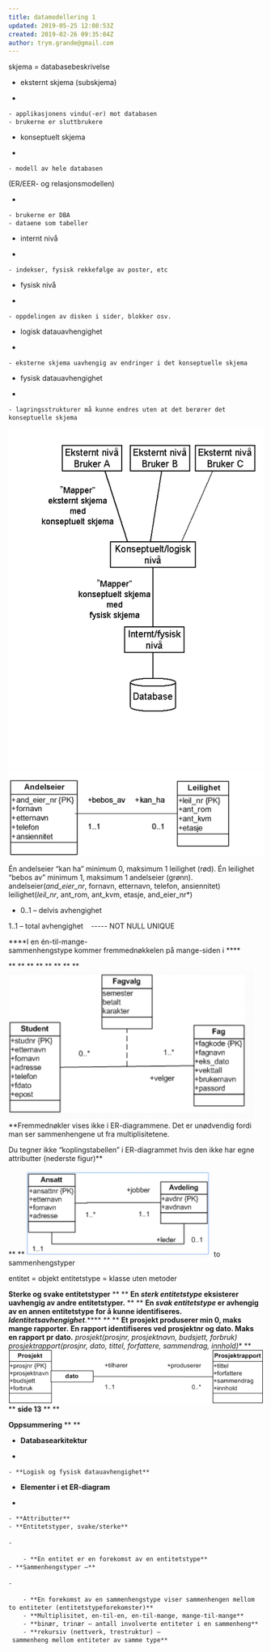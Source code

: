 ```yaml
---
title: datamodellering 1
updated: 2019-05-25 12:08:53Z
created: 2019-02-26 09:35:04Z
author: trym.grande@gmail.com
---
```


skjema = databasebeskrivelse

- eksternt skjema (subskjema)

-

    - applikasjonens vindu(-er) mot databasen
    - brukerne er sluttbrukere
- konseptuelt skjema

-

    - modell av hele databasen

(ER/EER- og relasjonsmodellen)

-

    - brukerne er DBA
    - dataene som tabeller
- internt nivå

-

    - indekser, fysisk rekkefølge av poster, etc
- fysisk nivå

-

    - oppdelingen av disken i sider, blokker osv.
- logisk datauavhengighet

-

    - eksterne skjema uavhengig av endringer i det konseptuelle skjema
- fysisk datauavhengighet

-

    - lagringsstrukturer må kunne endres uten at det berører det konseptuelle skjema

![image8.png](../_resources/image8.png)
![](../_resources/107cbb86514384fcfeea0d6031b5c505.png)

Én andelseier “kan ha” minimum 0, maksimum 1 leilighet (rød).
Én leilighet “bebos av” minimum 1, maksimum 1 andelseier (grønn).
andelseier(*and_eier_nr*, fornavn, etternavn, telefon, ansiennitet)
leilighet(*leil_nr*, ant_rom, ant_kvm, etasje, and_eier_nr*)

- 0..1 – delvis avhengighet

1..1 – total avhengighet    ----- NOT NULL UNIQUE

****I en én-til-mange-sammenhengstype kommer fremmednøkkelen på mange-siden i ****

**
**
** **
** **  ** **![](../_resources/2409768f79475fc094a00f1456833ab7.png)
**Fremmednøkler vises ikke i ER-diagrammene.
Det er unødvendig fordi man ser sammenhengene
ut fra multiplisitetene.

Du tegner ikke “koplingstabellen” i ER-diagrammet
hvis den ikke har egne attributter (nederste figur)**

** **![](../_resources/a8050b5a0f60f080c79160eb52065fee.png)
to sammenhengstyper

entitet = objekt
entitetstype = klasse uten metoder

****Sterke og svake entitetstyper****
**
**
**En  *sterk entitetstype*  eksisterer
uavhengig av andre entitetstyper.**
**
**
**En  *svak entitetstype*  er avhengig av
en annen entitetstype for å
kunne identifiseres.  ***Identitetsavhengighet*****.****
**
**
**Et prosjekt produserer min 0, maks mange rapporter.**
**En rapport identifiseres ved prosjektnr og dato. Maks en rapport pr dato.**
**prosjekt(prosjnr, prosjektnavn, budsjett, forbruk)
prosjektrapport(prosjnr*, dato, tittel, forfattere, sammendrag, innhold)**
**
![](../_resources/11a68012649b13232e9f21ee164a8fc1.png)
**
**side  13**
**
**

****Oppsummering****
**
**

- **Databasearkitektur**

-

    - **Logisk og fysisk datauavhengighet**
- **Elementer i et ER-diagram**

-

    - **Attributter**
    - **Entitetstyper, svake/sterke**

    -

        - **En entitet er en forekomst av en entitetstype**
    - **Sammenhengstyper –**

    -

        - **En forekomst av en sammenhengstype viser sammenhengen mellom to entiteter (entitetstypeforekomster)**
        - **Multiplisitet, en-til-en, en-til-mange, mange-til-mange**
        - **binær, trinær – antall involverte entiteter i en sammenheng**
        - **rekursiv (nettverk, trestruktur) – sammenheng mellom entiteter av samme type**